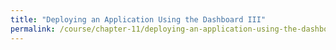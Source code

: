 ```yaml
---
title: "Deploying an Application Using the Dashboard III"
permalink: /course/chapter-11/deploying-an-application-using-the-dashboard-iii
---
```

